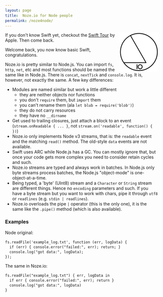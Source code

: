 ```yaml
---
layout: page
title:  Noze.io for Node people
permalink: /noze4node/
---
```


<img src="/images/noze-128x128.png" align="right" />

If you don't know Swift yet, checkout the
[Swift Tour](https://developer.apple.com/library/ios/documentation/Swift/Conceptual/Swift_Programming_Language/)
by Apple. Then come back.

Welcome back, you now know basic Swift, congratulations.

Noze.io is pretty similar to Node.js. You can import `fs`, `http`, `net`, etc
and most functions should be named the same like in Node.js. There is `concat`,
`nextTick` and `console.log`.
It is, however, not exactly the same. A few key differences:

- Modules are named similar but work a little different
  - they are neither objects nor functions 
  - you don't `require` them, but `import` them
  - you can't rename them (ala `let blub = require('blob')`)
  - they do not carry resources
  - they have no `__dirname`
- Get used to trailing closures, just attach a block to an event 
  (`stream.onReadable { ... }`, not `stream.on('readable', function() { })`)
- Noze.io only implements Node v3 streams, that is: the `readable` event and
  the matching `read()` method. The old-style `data` events are not available.
- Swift uses ARC while Node.js has a GC. You can mostly ignore that, but once
  your code gets more complex you need to consider retain cycles and such.
- Noze.io streams are typed and always work in batches. In Node.js only byte
  streams process batches, the Node.js "object-mode" is one-object-at-a-time.
- Being typed, a 'byte' (UInt8) stream and a `Character` or `String` stream
  are different things. Hence no `encoding` parameters and such.
  If you have a byte stream but you want to work with chars,
  pipe it through `utf8` or `readlines` (e.g. `stdin | readlines`).
- Noze.io overloads the pipe `|` operator (this is the only one), it is the
  same like the `.pipe()` method (which is also available).

### Examples
  
Node original:

    fs.readFile('example_log.txt', function (err, logData) {
      if (err) { console.error("failed:", err); return; }
      console.log("got data:", logData);
    });

The same in Noze.io:

    fs.readFile("example_log.txt") { err, logData in
      if err { console.error("failed:", err); return }
      console.log("got data:", logData)
    }
